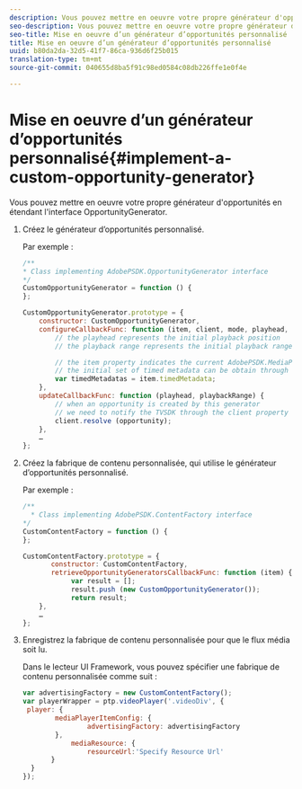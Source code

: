 ```yaml
---
description: Vous pouvez mettre en oeuvre votre propre générateur d'opportunités en étendant l'interface OpportunityGenerator.
seo-description: Vous pouvez mettre en oeuvre votre propre générateur d'opportunités en étendant l'interface OpportunityGenerator.
seo-title: Mise en oeuvre d’un générateur d’opportunités personnalisé
title: Mise en oeuvre d’un générateur d’opportunités personnalisé
uuid: b80da2da-32d5-41f7-86ca-936d6f25b015
translation-type: tm+mt
source-git-commit: 040655d8ba5f91c98ed0584c08db226ffe1e0f4e

---
```



# Mise en oeuvre d’un générateur d’opportunités personnalisé{#implement-a-custom-opportunity-generator}

Vous pouvez mettre en oeuvre votre propre générateur d&#39;opportunités en étendant l&#39;interface OpportunityGenerator.

1. Créez le générateur d’opportunités personnalisé.

   Par exemple :

   ```js
   /** 
   * Class implementing AdobePSDK.OpportunityGenerator interface 
   */ 
   CustomOpportunityGenerator = function () { 
   }; 
   
   CustomOpportunityGenerator.prototype = { 
       constructor: CustomOpportunityGenerator, 
       configureCallbackFunc: function (item, client, mode, playhead, playbackRange) {  
           // the playhead represents the initial playback position 
           // the playback range represents the initial playback range 
   
           // the item property indicates the current AdobePSDK.MediaPlayerItem associated with this generator 
           // the initial set of timed metadata can be obtain through the item property 
           var timedMetadatas = item.timedMetadata; 
       }, 
       updateCallbackFunc: function (playhead, playbackRange) { 
           // when an opportunity is created by this generator 
           // we need to notify the TVSDK through the client property 
           client.resolve (opportunity); 
       }, 
       … 
   }; 
   ```

1. Créez la fabrique de contenu personnalisée, qui utilise le générateur d’opportunités personnalisé.

   Par exemple :

   ```js
   /** 
     * Class implementing AdobePSDK.ContentFactory interface 
   */ 
   CustomContentFactory = function () { 
   }; 
   
   CustomContentFactory.prototype = { 
          constructor: CustomContentFactory, 
          retrieveOpportunityGeneratorsCallbackFunc: function (item) { 
               var result = []; 
               result.push (new CustomOpportunityGenerator()); 
               return result; 
       }, 
       … 
   }; 
   ```

1. Enregistrez la fabrique de contenu personnalisée pour que le flux média soit lu.

   Dans le lecteur UI Framework, vous pouvez spécifier une fabrique de contenu personnalisée comme suit :

   ```js
   var advertisingFactory = new CustomContentFactory(); 
   var playerWrapper = ptp.videoPlayer('.videoDiv', { 
    player: { 
           mediaPlayerItemConfig: { 
                   advertisingFactory: advertisingFactory 
           }, 
               mediaResource: { 
                   resourceUrl:'Specify Resource Url' 
          } 
     } 
   }); 
   ```

